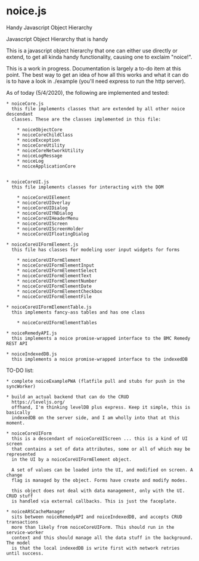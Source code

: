# noice.js
Handy Javascript Object Hierarchy

Javascript Object Hierarchy that is handy

This is a javascript object hierarchy that one can either use directly or extend, to get all kinda handy functionality, causing one to exclaim "noice!".

This is a work in progress. Documentation is largely a to-do item at this point. The best way to get an idea of how all this works and what it can do is to have a look
in ./example (you'll need express to run the http server).


As of today (5/4/2020), the following are implemented and tested:

    * noiceCore.js
      this file implements classes that are extended by all other noice descendant
      classes. These are the classes implemented in this file:

        * noiceObjectCore
        * noiceCoreChildClass
        * noiceException
        * noiceCoreUtility
        * noiceCoreNetworkUtility
        * noiceLogMessage
        * noiceLog
        * noiceApplicationCore


    * noiceCoreUI.js
      this file implements classes for interacting with the DOM

        * noiceCoreUIElement
        * noiceCoreUIOverlay
        * noiceCoreUIDialog
        * noiceCoreUIYNDialog
        * noiceCoreUIHeaderMenu
        * noiceCoreUIScreen
        * noiceCoreUIScreenHolder
        * noiceCoreUIFloatingDialog

    * noiceCoreUIFormElement.js
      this file has classes for modeling user input widgets for forms

        * noiceCoreUIFormElement
        * noiceCoreUIFormElementInput
        * noiceCoreUIFormElementSelect
        * noiceCoreUIFormElementText
        * noiceCoreUIFormElementNumber
        * noiceCoreUIFormElementDate
        * noiceCoreUIFormElementCheckbox
        * noiceCoreUIFormElementFile

    * noiceCoreUIFormElementTable.js
      this implements fancy-ass tables and has one class

        * noiceCoreUIFormElementTables

    * noiceRemedyAPI.js
      this implements a noice promise-wrapped interface to the BMC Remedy REST API

    * noiceIndexedDB.js
      this implements a noice promise-wrapped interface to the indexedDB

TO-DO list:

    * complete noiceExamplePWA (flatfile pull and stubs for push in the syncWorker)

    * build an actual backend that can do the CRUD
      https://leveljs.org/
      offhand, I'm thinking levelDB plus express. Keep it simple, this is basically
      indexedDB on the server side, and I am wholly into that at this moment.

    * noiceCoreUIForm
      this is a descendant of noiceCoreUIScreen ... this is a kind of UI screen
      that contains a set of data attributes, some or all of which may be represented
      in the UI by a noiceCoreUIFormElement object.

      A set of values can be loaded into the UI, and modified on screen. A change
      flag is managed by the object. Forms have create and modify modes.

      this object does not deal with data management, only with the UI. CRUD stuff
      is handled via external callbacks. This is just the faceplate.

    * noiceARSCacheManager
      sits between noiceRemedyAPI and noiceIndexedDB, and accepts CRUD transactions
      more than likely from noiceCoreUIForm. This should run in the service-worker
      context and this should manage all the data stuff in the background. The model
      is that the local indexedDB is write first with network retries until success.
